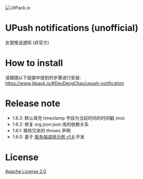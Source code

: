 ![JitPack.io](https://www.jitpack.io/v/DevDengChao/upush-notification.svg)

# UPush notifications (unofficial) 

友盟推送通知 (非官方)

# How to install

请跟随以下链接中提到的步骤进行安装: https://www.jitpack.io/#DevDengChao/upush-notification

# Release note

+ 1.6.3: 默认填充 timestamp 字段为当前时间的时间戳 (ms)
+ 1.6.2: 修复 org.json:json 库的依赖关系
+ 1.6.1: 移除冗余的 throws 声明
+ 1.6.0: 基于 [服务端调用示例 v1.6](https://developer.umeng.com/docs/67966/detail/149296#h1-u670Du52A1u7AEFu4EE3u7801u8C03u7528u793Au4F8B13) 开发

# License

[Apache License 2.0](./LICENSE)
